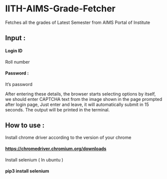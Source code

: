 # IITH-AIMS-Grade-Fetcher
Fetches all the grades of Latest Semester from AIMS Portal of Institute


## Input :

#### Login ID    
Roll number
#### Password : 		              
It’s password

After entering these details, the browser starts selecting options by itself, we should enter CAPTCHA text from the image shown in the page prompted after login page, Just enter and leave, it will automatically submit in 15 seconds.
The output will be printed in the terminal. 



## How to use :

Install chrome driver according to the version of your chrome 
#### https://chromedriver.chromium.org/downloads

Install selenium ( In ubuntu )
#### pip3 install selenium

